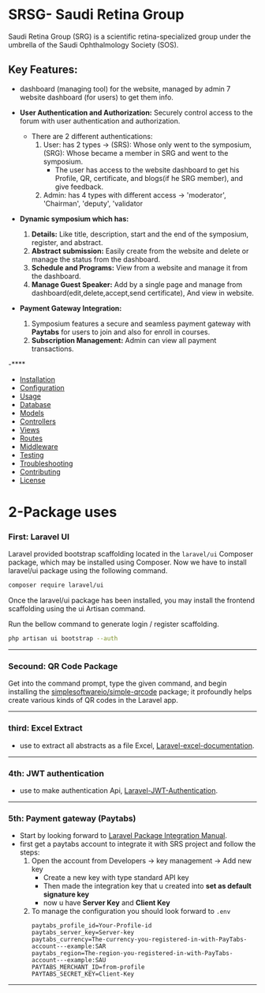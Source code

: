 # SRSG- Saudi Retina Group

Saudi Retina Group (SRG) is a scientific retina-specialized group under the umbrella of the Saudi Ophthalmology Society (SOS).

## Key Features:

- dashboard (managing tool) for the website, managed by admin 7 website dashboard (for users) to get them info.
- **User Authentication and Authorization:** Securely control access to the forum with user authentication and authorization.
   - There are 2 different authentications:
      1. User: has 2 types -> (SRS): Whose only went to the symposium, (SRG): Whose became a member in SRG and went to the symposium.
           - The user has access to the website dashboard to get his Profile, QR, certificate, and blogs(if he SRG member), and give feedback.
      3. Admin: has 4 types with different access -> 'moderator', 'Chairman', 'deputy', 'validator
  
- **Dynamic symposium which has:**
  1. **Details:** Like title, description, start and the end of the symposium, register, and abstract.
  2. **Abstract submission:** Easily create from the website and delete or manage the status from the dashboard.  
  3. **Schedule and Programs:** View from a website and manage it from the dashboard.
  4. **Manage Guest Speaker:** Add by a single page and manage from dashboard(edit,delete,accept,send certificate), And view in website.

- **Payment Gateway Integration:**
  1. Symposium features a secure and seamless payment gateway with **Paytabs** for users to join and also for enroll in courses.
  2.  **Subscription Management:** Admin can view all payment transactions.

-****

- [Installation](#2-installation)
- [Configuration](#3-configuration)
- [Usage](#4-usage)
- [Database](#5-database)
- [Models](#6-models)
- [Controllers](#7-controllers)
- [Views](#8-views)
- [Routes](#9-routes)
- [Middleware](#10-middleware)
- [Testing](#11-testing)
- [Troubleshooting](#12-troubleshooting)
- [Contributing](#13-contributing)
- [License](#14-license)
   

# 2-Package uses

### **First:** Laravel UI
Laravel provided bootstrap scaffolding located in the `laravel/ui` Composer package, which may be installed using Composer. Now we have to install laravel/ui package using the following command.
```bash
composer require laravel/ui
```
Once the laravel/ui package has been installed, you may install the frontend scaffolding using the ui Artisan command.

Run the bellow command to generate login / register scaffolding.

```bash
php artisan ui bootstrap --auth
```

****
### **Secound:** QR Code Package
Get into the command prompt, type the given command, and begin installing the [simplesoftwareio/simple-qrcode](https://github.com/Bacon/BaconQrCode) package; it profoundly helps create various kinds of QR codes in the Laravel app.

****
### **third:** Excel Extract
- use to extract all abstracts as a file Excel, [Laravel-excel-documentation](https://docs.laravel-excel.com/3.1/getting-started/).

****
### **4th:** JWT authentication
- use to make authentication Api, [Laravel-JWT-Authentication](https://www.positronx.io/laravel-jwt-authentication-tutorial-user-login-signup-api/).

****
### **5th:** Payment gateway (Paytabs)
- Start by looking forward to [Laravel Package Integration Manual](https://support.paytabs.com/en/support/solutions/articles/60000710700-laravel-package).
-  first get a paytabs account to integrate it with SRS project and follow the steps:
   1. Open the account from Developers -> key management -> Add new key
        - Create a new key with type standard API key
        - Then made the integration key that u created into **set as default signature key**
        - now u have **Server Key** and **Client Key**
   3. To manage the configuration you should look forward to `.env`
      ```shell
      paytabs_profile_id=Your-Profile-id
      paytabs_server_key=Server-key
      paytabs_currency=The-currency-you-registered-in-with-PayTabs-account---example:SAR
      paytabs_region=The-region-you-registered-in-with-PayTabs-account---example:SAU
      PAYTABS_MERCHANT_ID=from-profile
      PAYTABS_SECRET_KEY=Client-Key
      ```
 ****






